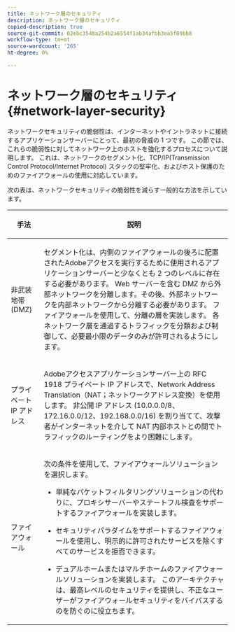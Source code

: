 ```yaml
---
title: ネットワーク層のセキュリティ
description: ネットワーク層のセキュリティ
copied-description: true
source-git-commit: 02ebc3548a254b2a6554f1ab34afbb3ea5f09bb8
workflow-type: tm+mt
source-wordcount: '265'
ht-degree: 0%

---
```


# ネットワーク層のセキュリティ{#network-layer-security}

ネットワークセキュリティの脆弱性は、インターネットやイントラネットに接続するアプリケーションサーバーにとって、最初の脅威の 1 つです。 この節では、これらの脆弱性に対してネットワーク上のホストを強化するプロセスについて説明します。 これは、ネットワークのセグメント化、TCP/IP(Transmission Control Protocol/Internet Protocol) スタックの堅牢化、およびホスト保護のためのファイアウォールの使用に対応しています。

次の表は、ネットワークセキュリティの脆弱性を減らす一般的な方法を示しています。

<table frame="all" colsep="1" rowsep="1" class="+ topic/table adobe-d/table " id="table-djf-lhz-n4"> 
 <thead class="- topic/thead "> 
  <tr rowsep="1" class="- topic/row "> 
   <th colname="1" class="- topic/entry entry"> <p class="- topic/p ">手法 </p> </th> 
   <th colname="2" class="- topic/entry entry"> <p class="- topic/p ">説明 </p> </th> 
  </tr> 
 </thead>
 <tbody class="- topic/tbody "> 
  <tr rowsep="1" class="- topic/row "> 
   <td colname="1" class="- topic/entry "> <p class="- topic/p ">非武装地帯 (DMZ) </p> </td> 
   <td colname="2" class="- topic/entry "> <p class="- topic/p ">セグメント化は、内側のファイアウォールの後ろに配置されたAdobeアクセスを実行するために使用されるアプリケーションサーバーと少なくとも 2 つのレベルに存在する必要があります。 Web サーバーを含む DMZ から外部ネットワークを分離します。その後、外部ネットワークを内部ネットワークから分離する必要があります。 ファイアウォールを使用して、分離の層を実装します。 各ネットワーク層を通過するトラフィックを分類および制御して、必要最小限のデータのみが許可されるようにします。 </p> </td> 
  </tr> 
  <tr rowsep="1" class="- topic/row "> 
   <td colname="1" class="- topic/entry "> <p class="- topic/p ">プライベート IP アドレス </p> </td> 
   <td colname="2" class="- topic/entry "> <p class="- topic/p ">Adobeアクセスアプリケーションサーバー上の RFC 1918 プライベート IP アドレスで、Network Address Translation（NAT；ネットワークアドレス変換）を使用します。 非公開 IP アドレス (10.0.0.0/8、172.16.0.0/12、192.168.0.0/16) を割り当てて、攻撃者がインターネットを介して NAT 内部ホストとの間でトラフィックのルーティングをより困難にします。 </p> </td> 
  </tr> 
  <tr rowsep="0" class="- topic/row "> 
   <td colname="1" class="- topic/entry "> <p class="- topic/p ">ファイアウォール </p> </td> 
   <td colname="2" class="- topic/entry "> <p class="- topic/p ">次の条件を使用して、ファイアウォールソリューションを選択します。 </p> <p class="- topic/p "> 
     <ul class="- topic/ul " id="ul-wjf-lhz-n4"> 
      <li class="- topic/li " id="li-8031632160F44037B092988183139202"> <p class="- topic/p ">単純なパケットフィルタリングソリューションの代わりに、プロキシサーバーやステートフル検査をサポートするファイアウォールを実装します。 </p> </li> 
      <li class="- topic/li " id="li-B65CBB92113E4503B79EB194C34FCA50"> <p class="- topic/p ">セキュリティパラダイムをサポートするファイアウォールを使用し、明示的に許可されたサービスを除くすべてのサービスを拒否できます。 </p> </li> 
      <li class="- topic/li " id="li-5CE4C7B65D84410DB4BE966FD8922993"> <p class="- topic/p ">デュアルホームまたはマルチホームのファイアウォールソリューションを実装します。 このアーキテクチャは、最高レベルのセキュリティを提供し、不正なユーザーがファイアウォールセキュリティをバイパスするのを防ぐのに役立ちます。 </p> </li> 
     </ul> </p> </td> 
  </tr> 
 </tbody> 
</table>
